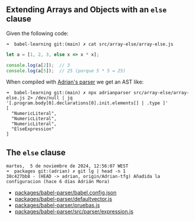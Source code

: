## Extending Arrays and Objects with an `else` clause

Given the following code:

`➜  babel-learning git:(main) ✗ cat src/array-else/array-else.js`
```javascript
let a = [1, 2, 3, else x => x * x];

console.log(a[2]);  // 3
console.log(a[5]);  // 25 (porque 5 * 5 = 25)
```

When compiled with [Adrian's parser](https://github.com/ULL-ESIT-PL/babel-tanhauhau/blob/Adrian-tfg/packages/babel-parser/src/parser/expression.js) we get an AST like:

```
➜  babel-learning git:(main) ✗ npx adrianparser src/array-else/array-else.js 2> /dev/null | jq '[.program.body[0].declarations[0].init.elements[] | .type ]' 
[
  "NumericLiteral",
  "NumericLiteral",
  "NumericLiteral",
  "ElseExpression"
]
```

## The `else` clause

```
martes,  5 de noviembre de 2024, 12:56:07 WEST
➜  packages git:(adrian) ✗ git lg | head -n 1
38c427bb8 - (HEAD -> adrian, origin/Adrian-tfg) Añadida la configuracion (hace 6 días Adrián Mora)
```

- [packages/babel-parser/babel.config.json](https://github.com/ULL-ESIT-PL/babel-tanhauhau/blob/Adrian-tfg/packages/babel-parser/babel.config.json)
- [packages/babel-parser/defaultvector.js](https://github.com/ULL-ESIT-PL/babel-tanhauhau/blob/Adrian-tfg/packages/babel-parser/defaultvector.js)
- [packages/babel-parser/pruebas.js](https://github.com/ULL-ESIT-PL/babel-tanhauhau/blob/Adrian-tfg/packages/babel-parser/pruebas.js)
- [packages/babel-parser/src/parser/expression.js](https://github.com/ULL-ESIT-PL/babel-tanhauhau/blob/Adrian-tfg/packages/babel-parser/src/parser/expression.js#L2079-L2091)
